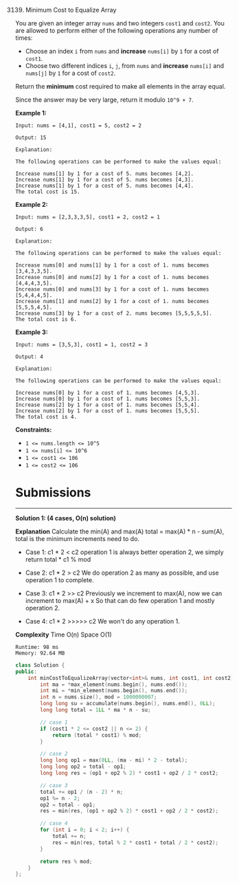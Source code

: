 3139. Minimum Cost to Equalize Array

You are given an integer array `nums` and two integers `cost1` and `cost2`. You are allowed to perform either of the following operations any number of times:

* Choose an index `i` from `nums` and **increase** `nums[i]` by `1` for a cost of `cost1`.
* Choose two different indices `i`, `j`, from `nums` and **increase** `nums[i]` and `nums[j]` by `1` for a cost of `cost2`.

Return the **minimum** cost required to make all elements in the array equal.

Since the answer may be very large, return it modulo `10^9 + 7`.

 

**Example 1:**
```
Input: nums = [4,1], cost1 = 5, cost2 = 2

Output: 15

Explanation:

The following operations can be performed to make the values equal:

Increase nums[1] by 1 for a cost of 5. nums becomes [4,2].
Increase nums[1] by 1 for a cost of 5. nums becomes [4,3].
Increase nums[1] by 1 for a cost of 5. nums becomes [4,4].
The total cost is 15.
```

**Example 2:**
```
Input: nums = [2,3,3,3,5], cost1 = 2, cost2 = 1

Output: 6

Explanation:

The following operations can be performed to make the values equal:

Increase nums[0] and nums[1] by 1 for a cost of 1. nums becomes [3,4,3,3,5].
Increase nums[0] and nums[2] by 1 for a cost of 1. nums becomes [4,4,4,3,5].
Increase nums[0] and nums[3] by 1 for a cost of 1. nums becomes [5,4,4,4,5].
Increase nums[1] and nums[2] by 1 for a cost of 1. nums becomes [5,5,5,4,5].
Increase nums[3] by 1 for a cost of 2. nums becomes [5,5,5,5,5].
The total cost is 6.
```

**Example 3:**
```
Input: nums = [3,5,3], cost1 = 1, cost2 = 3

Output: 4

Explanation:

The following operations can be performed to make the values equal:

Increase nums[0] by 1 for a cost of 1. nums becomes [4,5,3].
Increase nums[0] by 1 for a cost of 1. nums becomes [5,5,3].
Increase nums[2] by 1 for a cost of 1. nums becomes [5,5,4].
Increase nums[2] by 1 for a cost of 1. nums becomes [5,5,5].
The total cost is 4.
```
 

**Constraints:**

* `1 <= nums.length <= 10^5`
* `1 <= nums[i] <= 10^6`
* `1 <= cost1 <= 106`
* `1 <= cost2 <= 106`

# Submissions
---
**Solution 1: (4 cases, O(n) solution)**

__Explanation__
Calculate the min(A) and max(A)
total = max(A) * n - sum(A), total is the minimum increments need to do.

* Case 1:
c1 * 2 < c2
operation 1 is always better operation 2,
we simply return total * c1 % mod

* Case 2:
c1 * 2 > c2
We do operation 2 as many as possible,
and use operation 1 to complete.

* Case 3:
c1 * 2 >> c2
Previously we increment to max(A),
now we can increment to max(A) + x
So that can do few operation 1 and mostly operation 2.

* Case 4:
c1 * 2 >>>>> c2
We won't do any operation 1.


__Complexity__
Time O(n)
Space O(1)


```
Runtime: 98 ms
Memory: 92.64 MB
```
```c++
class Solution {
public:
    int minCostToEqualizeArray(vector<int>& nums, int cost1, int cost2) {
        int ma = *max_element(nums.begin(), nums.end());
        int mi = *min_element(nums.begin(), nums.end());
        int n = nums.size(), mod = 1000000007;
        long long su = accumulate(nums.begin(), nums.end(), 0LL);
        long long total = 1LL * ma * n - su;

        // case 1
        if (cost1 * 2 <= cost2 || n <= 2) {
            return (total * cost1) % mod;
        }

        // case 2
        long long op1 = max(0LL, (ma - mi) * 2 - total);
        long long op2 = total - op1;
        long long res = (op1 + op2 % 2) * cost1 + op2 / 2 * cost2;

        // case 3
        total += op1 / (n - 2) * n;
        op1 %= n - 2;
        op2 = total - op1;
        res = min(res, (op1 + op2 % 2) * cost1 + op2 / 2 * cost2);

        // case 4
        for (int i = 0; i < 2; i++) {
            total += n;
            res = min(res, total % 2 * cost1 + total / 2 * cost2);
        }

        return res % mod;
    }
};
```
